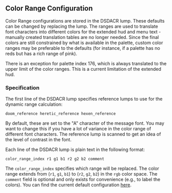 ## Color Range Configuration

Color Range configurations are stored in the DSDACR lump. These defaults can be changed by replacing the lump. The ranges are used to translate font characters into different colors for the extended hud and menu text - manually created translation tables are no longer needed. Since the final colors are still constrained by what is available in the palette, custom color ranges may be preferable to the defaults (for instance, if a palette has no reds but has a rich range of pink).

There is an exception for palette index 176, which is always translated to the upper limit of the color ranges. This is a current limitation of the extended hud.

### Specification

The first line of the DSDACR lump specifies reference lumps to use for the dynamic range calculation:

`doom_reference heretic_reference hexen_reference`

By default, these are set to the "A" character of the message font. You may want to change this if you have a lot of variance in the color range of different font characters. The reference lump is scanned to get an idea of the level of contrast in the font.

Each line of the DSDACR lump is plain text in the following format:

`color_range_index r1 g1 b1 r2 g2 b2 comment`

The `color_range_index` specifies which range will be replaced. The color range extends from (`r1`, `g1`, `b1`) to (`r2`, `g2`, `b2`) in the `rgb` color space. The `comment` field is optional and only exists for convenience (e.g., to label the colors). You can find the current default configuration [here](../prboom2/data/lumps/dsdacr.lmp).
